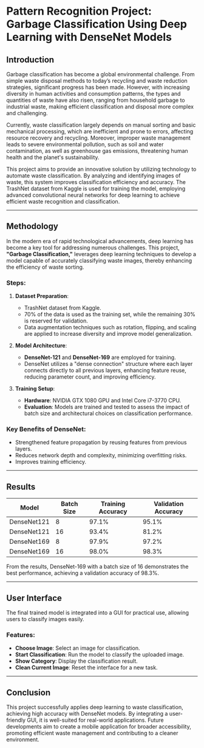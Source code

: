 # Pattern Recognition Project: Garbage Classification Using Deep Learning with DenseNet Models

## Introduction  
Garbage classification has become a global environmental challenge. From simple waste disposal methods to today’s recycling and waste reduction strategies, significant progress has been made. However, with increasing diversity in human activities and consumption patterns, the types and quantities of waste have also risen, ranging from household garbage to industrial waste, making efficient classification and disposal more complex and challenging.

Currently, waste classification largely depends on manual sorting and basic mechanical processing, which are inefficient and prone to errors, affecting resource recovery and recycling. Moreover, improper waste management leads to severe environmental pollution, such as soil and water contamination, as well as greenhouse gas emissions, threatening human health and the planet's sustainability.

This project aims to provide an innovative solution by utilizing technology to automate waste classification. By analyzing and identifying images of waste, this system improves classification efficiency and accuracy. The TrashNet dataset from Kaggle is used for training the model, employing advanced convolutional neural networks for deep learning to achieve efficient waste recognition and classification.

---

## Methodology  
In the modern era of rapid technological advancements, deep learning has become a key tool for addressing numerous challenges. This project, **"Garbage Classification,"** leverages deep learning techniques to develop a model capable of accurately classifying waste images, thereby enhancing the efficiency of waste sorting.

### Steps:  
1. **Dataset Preparation**:  
   - TrashNet dataset from Kaggle.  
   - 70% of the data is used as the training set, while the remaining 30% is reserved for validation.  
   - Data augmentation techniques such as rotation, flipping, and scaling are applied to increase diversity and improve model generalization.

2. **Model Architecture**:  
   - **DenseNet-121** and **DenseNet-169** are employed for training.  
   - DenseNet utilizes a "dense connection" structure where each layer connects directly to all previous layers, enhancing feature reuse, reducing parameter count, and improving efficiency.

3. **Training Setup**:  
   - **Hardware**: NVIDIA GTX 1080 GPU and Intel Core i7-3770 CPU.  
   - **Evaluation**: Models are trained and tested to assess the impact of batch size and architectural choices on classification performance.  

### Key Benefits of DenseNet:  
- Strengthened feature propagation by reusing features from previous layers.  
- Reduces network depth and complexity, minimizing overfitting risks.  
- Improves training efficiency.  

---

## Results  

| Model       | Batch Size | Training Accuracy | Validation Accuracy |  
|-------------|------------|--------------------|----------------------|  
| DenseNet121 | 8          | 97.1%             | 95.1%               |  
| DenseNet121 | 16         | 93.4%             | 81.2%               |  
| DenseNet169 | 8          | 97.9%             | 97.2%               |  
| DenseNet169 | 16         | 98.0%             | 98.3%               |  

From the results, DenseNet-169 with a batch size of 16 demonstrates the best performance, achieving a validation accuracy of 98.3%.

---

## User Interface  

The final trained model is integrated into a GUI for practical use, allowing users to classify images easily.  

### Features:  
- **Choose Image**: Select an image for classification.  
- **Start Classification**: Run the model to classify the uploaded image.  
- **Show Category**: Display the classification result.  
- **Clean Current Image**: Reset the interface for a new task.


---

## Conclusion  
This project successfully applies deep learning to waste classification, achieving high accuracy with DenseNet models. By integrating a user-friendly GUI, it is well-suited for real-world applications. Future developments aim to create a mobile application for broader accessibility, promoting efficient waste management and contributing to a cleaner environment.

